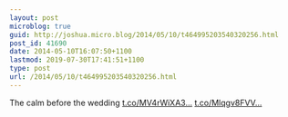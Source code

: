 ```yaml
---
layout: post
microblog: true
guid: http://joshua.micro.blog/2014/05/10/t464995203540320256.html
post_id: 41690
date: 2014-05-10T16:07:50+1100
lastmod: 2019-07-30T17:41:51+1100
type: post
url: /2014/05/10/t464995203540320256.html
---
```

The calm before the wedding [t.co/MV4rWiXA3...](http://t.co/MV4rWiXA3X) [t.co/Mlqgv8FVV...](http://t.co/Mlqgv8FVV2)
